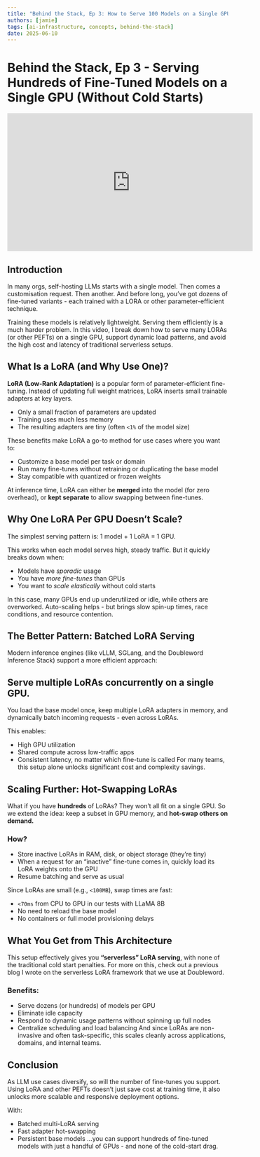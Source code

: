 ```yaml
---
title: "Behind the Stack, Ep 3: How to Serve 100 Models on a Single GPU with No Cold Starts"
authors: [jamie]
tags: [ai-infrastructure, concepts, behind-the-stack]
date: 2025-06-10
---
```


# Behind the Stack, Ep 3 - Serving Hundreds of Fine-Tuned Models on a Single GPU (Without Cold Starts)

<iframe width="560" height="315" src="https://www.youtube.com/embed/riTqsuwkuoQ?si=lhjybY0KkHtBzDDf" title="YouTube video player" frameborder="0" allow="accelerometer; autoplay; clipboard-write; encrypted-media; gyroscope; picture-in-picture; web-share" referrerpolicy="strict-origin-when-cross-origin" allowfullscreen></iframe>

## Introduction

In many orgs, self-hosting LLMs starts with a single model. Then comes a customisation request. Then another. And before long, you’ve got dozens of fine-tuned variants - each trained with a LORA or other parameter-efficient technique.

Training these models is relatively lightweight. Serving them efficiently is a much harder problem. In this video, I break down how to serve many LORAs (or other PEFTs) on a single GPU, support dynamic load patterns, and avoid the high cost and latency of traditional serverless setups.

## What Is a LoRA (and Why Use One)?

**LoRA (Low-Rank Adaptation)** is a popular form of parameter-efficient fine-tuning. Instead of updating full weight matrices, LoRA inserts small trainable adapters at key layers.
- Only a small fraction of parameters are updated
- Training uses much less memory
- The resulting adapters are tiny (often `<1%` of the model size)

These benefits make LoRA a go-to method for use cases where you want to:
- Customize a base model per task or domain
- Run many fine-tunes without retraining or duplicating the base model
- Stay compatible with quantized or frozen weights

At inference time, LoRA can either be **merged** into the model (for zero overhead), or **kept separate** to allow swapping between fine-tunes.

<!-- truncate -->

## Why One LoRA Per GPU Doesn’t Scale?

The simplest serving pattern is:
1 model + 1 LoRA = 1 GPU.

This works when each model serves high, steady traffic. But it quickly breaks down when:
- Models have *sporadic* usage
- You have *more fine-tunes* than GPUs
- You want to *scale elastically* without cold starts

In this case, many GPUs end up underutilized or idle, while others are overworked. Auto-scaling helps - but brings slow spin-up times, race conditions, and resource contention.

## The Better Pattern: Batched LoRA Serving

Modern inference engines (like vLLM, SGLang, and the Doubleword Inference Stack) support a more efficient approach:

## Serve multiple LoRAs concurrently on a single GPU.

You load the base model once, keep multiple LoRA adapters in memory, and dynamically batch incoming requests - even across LoRAs.

This enables:
- High GPU utilization
- Shared compute across low-traffic apps
- Consistent latency, no matter which fine-tune is called
For many teams, this setup alone unlocks significant cost and complexity savings.

## Scaling Further: Hot-Swapping LoRAs

What if you have **hundreds** of LoRAs? They won’t all fit on a single GPU. So we extend the idea: keep a subset in GPU memory, and **hot-swap others on demand.**

### How?
- Store inactive LoRAs in RAM, disk, or object storage (they’re tiny)
- When a request for an “inactive” fine-tune comes in, quickly load its LoRA weights onto the GPU
- Resume batching and serve as usual

Since LoRAs are small (e.g., `<100MB`), swap times are fast:
- `<70ms` from CPU to GPU in our tests with LLaMA 8B
- No need to reload the base model
- No containers or full model provisioning delays

## What You Get from This Architecture
This setup effectively gives you **“serverless” LoRA serving**, with none of the traditional cold start penalties. For more on this, check out a previous blog I wrote on the serverless LoRA framework that we use at Doubleword.

### **Benefits:**
- Serve dozens (or hundreds) of models per GPU
- Eliminate idle capacity
- Respond to dynamic usage patterns without spinning up full nodes
- Centralize scheduling and load balancing
And since LoRAs are non-invasive and often task-specific, this scales cleanly across applications, domains, and internal teams.

## Conclusion
As LLM use cases diversify, so will the number of fine-tunes you support. Using LoRA and other PEFTs doesn’t just save cost at training time, it also unlocks more scalable and responsive deployment options.

With:
- Batched multi-LoRA serving
- Fast adapter hot-swapping
- Persistent base models
…you can support hundreds of fine-tuned models with just a handful of GPUs - and none of the cold-start drag.